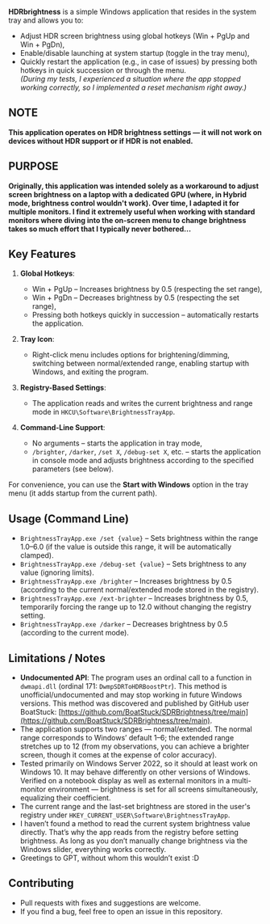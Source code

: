 **HDRbrightness** is a simple Windows application that resides in the system tray and allows you to:
- Adjust HDR screen brightness using global hotkeys (Win + PgUp and Win + PgDn),
- Enable/disable launching at system startup (toggle in the tray menu),
- Quickly restart the application (e.g., in case of issues) by pressing both hotkeys in quick succession or through the menu.  
  *(During my tests, I experienced a situation where the app stopped working correctly, so I implemented a reset mechanism right away.)*

## NOTE

**This application operates on HDR brightness settings — it will not work on devices without HDR support or if HDR is not enabled.**

## PURPOSE

**Originally, this application was intended solely as a workaround to adjust screen brightness on a laptop with a dedicated GPU (where, in Hybrid mode, brightness control wouldn't work). Over time, I adapted it for multiple monitors. I find it extremely useful when working with standard monitors where diving into the on-screen menu to change brightness takes so much effort that I typically never bothered...**

## Key Features

1. **Global Hotkeys**:  
   - Win + PgUp – Increases brightness by 0.5 (respecting the set range),  
   - Win + PgDn – Decreases brightness by 0.5 (respecting the set range),  
   - Pressing both hotkeys quickly in succession – automatically restarts the application.

2. **Tray Icon**:  
   - Right-click menu includes options for brightening/dimming, switching between normal/extended range, enabling startup with Windows, and exiting the program.

3. **Registry-Based Settings**:  
   - The application reads and writes the current brightness and range mode in `HKCU\Software\BrightnessTrayApp`.

4. **Command-Line Support**:  
   - No arguments – starts the application in tray mode,  
   - `/brighter`, `/darker`, `/set X`, `/debug-set X`, etc. – starts the application in console mode and adjusts brightness according to the specified parameters (see below).

For convenience, you can use the **Start with Windows** option in the tray menu (it adds startup from the current path).

## Usage (Command Line)

- `BrightnessTrayApp.exe /set {value}` – Sets brightness within the range 1.0–6.0 (if the value is outside this range, it will be automatically clamped).  
- `BrightnessTrayApp.exe /debug-set {value}` – Sets brightness to any value (ignoring limits).  
- `BrightnessTrayApp.exe /brighter` – Increases brightness by 0.5 (according to the current normal/extended mode stored in the registry).  
- `BrightnessTrayApp.exe /ext-brighter` – Increases brightness by 0.5, temporarily forcing the range up to 12.0 without changing the registry setting.  
- `BrightnessTrayApp.exe /darker` – Decreases brightness by 0.5 (according to the current mode).  

## Limitations / Notes

- **Undocumented API**: The program uses an ordinal call to a function in `dwmapi.dll` (ordinal 171: `DwmpSDRToHDRBoostPtr`). This method is unofficial/undocumented and may stop working in future Windows versions. This method was discovered and published by GitHub user BoatStuck: [https://github.com/BoatStuck/SDRBrightness/tree/main](https://github.com/BoatStuck/SDRBrightness/tree/main).  
- The application supports two ranges — normal/extended. The normal range corresponds to Windows’ default 1–6; the extended range stretches up to 12 (from my observations, you can achieve a brighter screen, though it comes at the expense of color accuracy).  
- Tested primarily on Windows Server 2022, so it should at least work on Windows 10. It may behave differently on other versions of Windows. Verified on a notebook display as well as external monitors in a multi-monitor environment — brightness is set for all screens simultaneously, equalizing their coefficient.  
- The current range and the last-set brightness are stored in the user's registry under `HKEY_CURRENT_USER\Software\BrightnessTrayApp`.  
- I haven’t found a method to read the current system brightness value directly. That’s why the app reads from the registry before setting brightness. As long as you don’t manually change brightness via the Windows slider, everything works correctly.  
- Greetings to GPT, without whom this wouldn’t exist :D

## Contributing

- Pull requests with fixes and suggestions are welcome.
- If you find a bug, feel free to open an issue in this repository.
